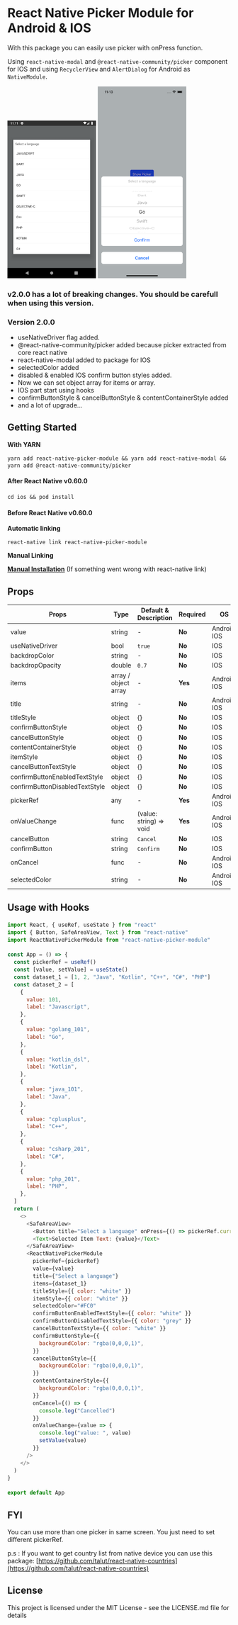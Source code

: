 # React Native Picker Module for Android & IOS

With this package you can easily use picker with onPress function.

Using `react-native-modal` and `@react-native-community/picker` component for IOS and using `RecyclerView` and `AlertDialog` for Android as `NativeModule`.


<img src="./docs/android-picker-module.png" width="200"> <img width="200" src="./docs/ios-picker-module.png">


### v2.0.0 has a lot of breaking changes. You should be carefull when using this version.

### Version 2.0.0
- useNativeDriver flag added.
- @react-native-community/picker added because picker extracted from core react native
- react-native-modal added to package for IOS
- selectedColor added
- disabled & enabled IOS confirm button styles added.
- Now we can set object array for items or array.
- IOS part start using hooks
- confirmButtonStyle & cancelButtonStyle & contentContainerStyle added
- and a lot of upgrade...


## Getting Started

**With YARN**

```
yarn add react-native-picker-module && yarn add react-native-modal && yarn add @react-native-community/picker
```

#### After React Native v0.60.0

```
cd ios && pod install
```

#### Before React Native v0.60.0
**Automatic linking**

```
react-native link react-native-picker-module
```

**Manual Linking**

**[Manual Installation](/docs/manual-installation.md)** (If something went wrong with react-native link)

## Props

| Props       | Type | Default & Description                            | Required | OS         |
|-------------|------|--------------------------------------------------|----------|------------|
|value        |string|-                                                 |**No**        |Android, IOS|
|useNativeDriver|bool|`true`                                            |**No**        |IOS|
|backdropColor|string|-                                                 |**No**        |IOS|
|backdropOpacity|double|`0.7`                                           |**No**        |IOS|
|items        |array / object array |-                                  |**Yes**    |Android, IOS|
|title        |string|-                                                 |**No**        |Android, IOS|
|titleStyle   |object|{}                                                |**No**        |IOS         |
|confirmButtonStyle   |object|{}                                                |**No**        |IOS         |
|cancelButtonStyle   |object|{}                                                |**No**        |IOS         |
|contentContainerStyle   |object|{}                                                |**No**        |IOS         |
|itemStyle    |object|{}                                                |**No**        |IOS         |
|cancelButtonTextStyle |object| {}                                      |**No**        |IOS         |
|confirmButtonEnabledTextStyle|object| {}                               |**No**        |IOS         |
|confirmButtonDisabledTextStyle |object| {}                             |**No**        |IOS         |
|pickerRef    |any   |-                                                 |**Yes**   |Android, IOS|
|onValueChange|func  |(value: string) => void                           |**Yes**   |Android, IOS|
|cancelButton |string|`Cancel`                                          |**No**        |IOS         |
|confirmButton|string|`Confirm`                                         |**No**        |IOS         |
|onCancel     |func  |-                                                 |**No**    |Android, IOS|
|selectedColor|string|-                                                 |**No**    |Android, IOS|


## Usage with Hooks
```javascript
import React, { useRef, useState } from "react"
import { Button, SafeAreaView, Text } from "react-native"
import ReactNativePickerModule from "react-native-picker-module"

const App = () => {
  const pickerRef = useRef()
  const [value, setValue] = useState()
  const dataset_1 = [1, 2, "Java", "Kotlin", "C++", "C#", "PHP"]
  const dataset_2 = [
    {
      value: 101,
      label: "Javascript",
    },
    {
      value: "golang_101",
      label: "Go",
    },
    {
      value: "kotlin_dsl",
      label: "Kotlin",
    },
    {
      value: "java_101",
      label: "Java",
    },
    {
      value: "cplusplus",
      label: "C++",
    },
    {
      value: "csharp_201",
      label: "C#",
    },
    {
      value: "php_201",
      label: "PHP",
    },
  ]
  return (
    <>
      <SafeAreaView>
        <Button title="Select a language" onPress={() => pickerRef.current.show()} />
        <Text>Selected Item Text: {value}</Text>
      </SafeAreaView>
      <ReactNativePickerModule
        pickerRef={pickerRef}
        value={value}
        title={"Select a language"}
        items={dataset_1}
        titleStyle={{ color: "white" }}
        itemStyle={{ color: "white" }}
        selectedColor="#FC0"
        confirmButtonEnabledTextStyle={{ color: "white" }}
        confirmButtonDisabledTextStyle={{ color: "grey" }}
        cancelButtonTextStyle={{ color: "white" }}
        confirmButtonStyle={{
          backgroundColor: "rgba(0,0,0,1)",
        }}
        cancelButtonStyle={{
          backgroundColor: "rgba(0,0,0,1)",
        }}
        contentContainerStyle={{
          backgroundColor: "rgba(0,0,0,1)",
        }}
        onCancel={() => {
          console.log("Cancelled")
        }}
        onValueChange={value => {
          console.log("value: ", value)
          setValue(value)
        }}
      />
    </>
  )
}

export default App

```

## FYI
You can use more than one picker in same screen. You just need to set different pickerRef.

p.s : If you want to get country list from native device you can use this package: [https://github.com/talut/react-native-countries](https://github.com/talut/react-native-countries)

## License
This project is licensed under the MIT License - see the LICENSE.md file for details
